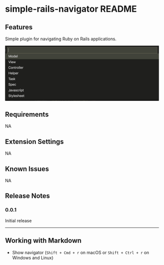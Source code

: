 # simple-rails-navigator README

## Features

Simple plugin for navigating Ruby on Rails applications.

<p align="center">
  <img src="https://github.com/yaboojp/vscode-simple-rails-navigator/blob/master/images/feature-1.png" alt="feature-1" />
</p>


## Requirements

NA

## Extension Settings

NA

## Known Issues

NA

## Release Notes

### 0.0.1

Initial release

-----------------------------------------------------------------------------------------------------------

## Working with Markdown

* Show navigator (`Shift + Cmd + r` on macOS or `Shift + Ctrl + r` on Windows and Linux)
